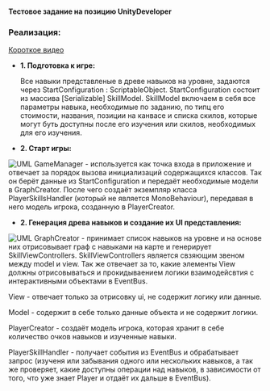 #### Тестовое задание на позицию UnityDeveloper

### **Реализация:** 
[Короткое видео](https://youtu.be/swUzexl0-Ac)

+ **1. Подготовка к игре:**

  Все навыки представленые в древе навыков на уровне, задаются через StartConfiguration : ScriptableObject. StartConfiguration состоит из массива [Serializable] SkillModel.
SkillModel включаем в себя все параметры навыка, необходимые по заданию, по типц его стоимости, названия, позиции на канвасе и списка скилов, которые могут буть доступны после
его изучения или скилов, необходимых для его изучения.

+ **2. Старт игры:**

![UML](https://user-images.githubusercontent.com/107647367/233989894-9d45bb17-b6c1-4155-ae37-45449bc4aaa1.png)
  GameManager - используется как точка входа в приложение и отвечает за порядок вызова инициализаций содержащихся классов. Так он берёт данные из StartConfiguration и передаёт необходимые модели в GraphCreator. После чего создаёт экземпляр класса PlayerSkillsHandler (который не является MonoBehaviour), передавая в него модель игрока, созданную в PlayerCreator.

+ **2. Генерация древа навыков и создание их UI представления:**

![UML](https://user-images.githubusercontent.com/107647367/233990929-ac81ca70-3bf7-4ef9-923a-ed97ea6afdd6.png)
  GraphCreator - принимает список навыков на уровне и на основе них отрисовывает граф с навыками на карте и генерирует SkillViewControllers. SkillViewControllers является свзяющим звеном между model и view. Так же отвечает за то, какие элементы View должны отрисовываться и прокидываением логики взаимодейсвтия с интерактивными объектами в EventBus. 

View - отвечает только за отрисовку ui, не содержит логику или данные.

Model - содержит в себе только данные объекта и не содержит логики.

  
  PlayerCreator - создаёт модель игрока, которая хранит в себе количество очков навыков и изученные навыки.
  
  PlayerSkillHandler - получает события из EventBus и обрабатывает запрос (изученя или забывания одного или нескольких навыков, а так же проверяет, какие доступны операции над навыков, в зависимости от того, что уже знает Player и отдаёт их дальше в EventBus).

